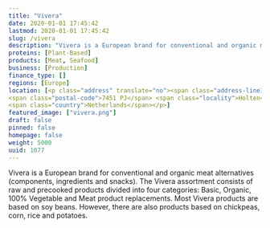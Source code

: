 ```yaml
---
title: "Vivera"
date: 2020-01-01 17:45:42
lastmod: 2020-01-01 17:45:42
slug: /vivera
description: "Vivera is a European brand for conventional and organic meat alternatives (components, ingredients and snacks). The Vivera assortment consists of raw and precooked products divided into four categories: Basic, Organic, 100% Vegetable and Meat product replacements. Most Vivera products are based on soy beans. However, there are also products based on chickpeas, corn, rice and potatoes."
proteins: [Plant-Based]
products: [Meat, Seafood]
business: [Production]
finance_type: []
regions: [Europe]
location: [<p class="address" translate="no"><span class="address-line1">Handelsweg</span><br>
<span class="postal-code">7451 PJ</span> <span class="locality">Holten</span><br>
<span class="country">Netherlands</span></p>]
featured_image: ["vivera.png"]
draft: false
pinned: false
homepage: false
weight: 5000
uuid: 1077
---
```

<p>Vivera is a European brand for conventional and organic meat alternatives (components, ingredients and snacks). The Vivera assortment consists of raw and precooked products divided into four categories: Basic, Organic, 100% Vegetable and Meat product replacements. Most Vivera products are based on soy beans. However, there are also products based on chickpeas, corn, rice and potatoes.</p>

